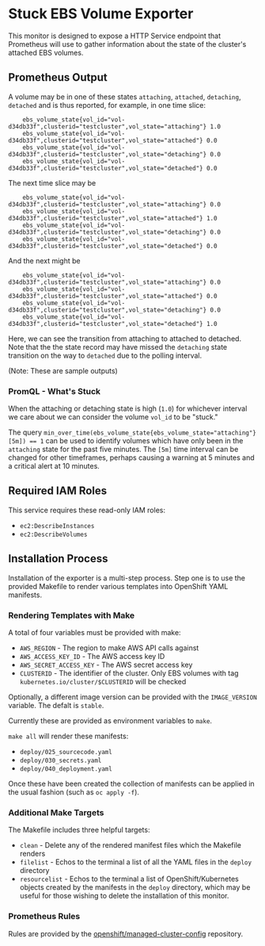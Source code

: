 # Stuck EBS Volume Exporter

This monitor is designed to expose a HTTP Service endpoint that Prometheus will use to gather information about the state of the cluster's attached EBS volumes.

## Prometheus Output

A volume may be in one of these states `attaching`, `attached`, `detaching`, `detached` and is thus reported, for example, in one time slice:

        ebs_volume_state{vol_id="vol-d34db33f",clusterid="testcluster",vol_state="attaching"} 1.0
        ebs_volume_state{vol_id="vol-d34db33f",clusterid="testcluster",vol_state="attached"} 0.0
        ebs_volume_state{vol_id="vol-d34db33f",clusterid="testcluster",vol_state="detaching"} 0.0
        ebs_volume_state{vol_id="vol-d34db33f",clusterid="testcluster",vol_state="detached"} 0.0

The next time slice may be

        ebs_volume_state{vol_id="vol-d34db33f",clusterid="testcluster",vol_state="attaching"} 0.0
        ebs_volume_state{vol_id="vol-d34db33f",clusterid="testcluster",vol_state="attached"} 1.0
        ebs_volume_state{vol_id="vol-d34db33f",clusterid="testcluster",vol_state="detaching"} 0.0
        ebs_volume_state{vol_id="vol-d34db33f",clusterid="testcluster",vol_state="detached"} 0.0

And the next might be

        ebs_volume_state{vol_id="vol-d34db33f",clusterid="testcluster",vol_state="attaching"} 0.0
        ebs_volume_state{vol_id="vol-d34db33f",clusterid="testcluster",vol_state="attached"} 0.0
        ebs_volume_state{vol_id="vol-d34db33f",clusterid="testcluster",vol_state="detaching"} 0.0
        ebs_volume_state{vol_id="vol-d34db33f",clusterid="testcluster",vol_state="detached"} 1.0

Here, we can see the transition from attaching to attached to detached. Note that the the state record may have missed the `detaching` state transition on the way to `detached` due to the polling interval.

(Note: These are sample outputs)

### PromQL - What's Stuck

When the attaching or detaching state is high (`1.0`) for whichever interval we care about we can consider the volume `vol_id` to be "stuck."

The query `min_over_time(ebs_volume_state{ebs_volume_state="attaching"}[5m]) == 1` can be used to identify volumes which have only been in the `attaching` state for the past five minutes. The `[5m]` time interval can be changed for other timeframes, perhaps causing a warning at 5 minutes and a critical alert at 10 minutes.

## Required IAM Roles

This service requires these read-only IAM roles:

* `ec2:DescribeInstances`
* `ec2:DescribeVolumes`

## Installation Process

Installation of the exporter is a multi-step process. Step one is to use the provided Makefile to render various templates into OpenShift YAML manifests.

### Rendering Templates with Make

A total of four variables must be provided with make:

* `AWS_REGION` - The region to make AWS API calls against
* `AWS_ACCESS_KEY_ID` - The AWS access key ID
* `AWS_SECRET_ACCESS_KEY` - The AWS secret access key
* `CLUSTERID` - The identifier of the cluster. Only EBS volumes with tag `kubernetes.io/cluster/$CLUSTERID` will be checked

Optionally, a different image version can be provided with the `IMAGE_VERSION` variable. The defalt is `stable`.

Currently these are provided as environment variables to `make`.

`make all` will render these manifests:

* `deploy/025_sourcecode.yaml`
* `deploy/030_secrets.yaml`
* `deploy/040_deployment.yaml`

Once these have been created the collection of manifests can be applied in the usual fashion (such as `oc apply -f`).

### Additional Make Targets

The Makefile includes three helpful targets:

* `clean` - Delete any of the rendered manifest files which the Makefile renders
* `filelist` - Echos to the terminal a list of all the YAML files in the `deploy` directory
* `resourcelist` - Echos to the terminal a list of OpenShift/Kubernetes objects created by the manifests in the `deploy` directory, which may be useful for those wishing to delete the installation of this monitor.

### Prometheus Rules

Rules are provided by the [openshift/managed-cluster-config](https://github.com/openshift/managed-cluster-config) repository.
